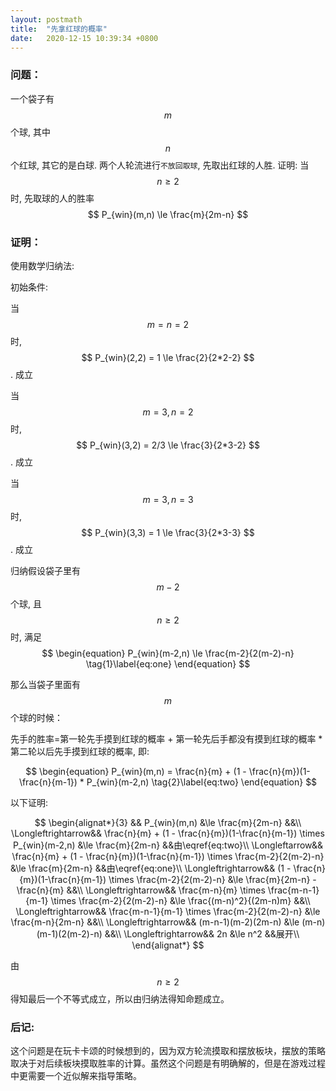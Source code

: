 ```yaml
---
layout: postmath
title:  "先拿红球的概率"
date:   2020-12-15 10:39:34 +0800
---
```


### 问题：
一个袋子有$$m$$个球, 其中$$n$$个红球, 其它的是白球. 两个人轮流进行`不放回取球`, 先取出红球的人胜. 
证明: 当$$n\ge2$$时, 先取球的人的胜率$$ P_{win}(m,n) \le \frac{m}{2m-n} $$

### 证明：
使用数学归纳法:

初始条件:

当 $$ m=n=2 $$时, $$ P_{win}(2,2) = 1 \le \frac{2}{2*2-2} $$. 成立

当 $$ m=3, n=2 $$时, $$ P_{win}(3,2) = 2/3 \le \frac{3}{2*3-2} $$. 成立

当 $$ m=3, n=3 $$时, $$ P_{win}(3,3) = 1 \le \frac{3}{2*3-3} $$. 成立

归纳假设袋子里有$$m-2$$个球, 且$$n\ge2$$时, 满足
$$
\begin{equation}
P_{win}(m-2,n) \le \frac{m-2}{2(m-2)-n} \tag{1}\label{eq:one}
\end{equation}
$$

那么当袋子里面有$$m$$个球的时候：

先手的胜率=第一轮先手摸到红球的概率 + 第一轮先后手都没有摸到红球的概率 * 第二轮以后先手摸到红球的概率, 即:

$$
\begin{equation}
P_{win}(m,n) = \frac{n}{m} + (1 - \frac{n}{m})(1-\frac{n}{m-1}) * P_{win}(m-2,n) \tag{2}\label{eq:two}
\end{equation}
$$

以下证明:

$$
\begin{alignat*}{3}
&& P_{win}(m,n) &\le \frac{m}{2m-n} &&\\
\Longleftrightarrow&& \frac{n}{m} + (1 - \frac{n}{m})(1-\frac{n}{m-1}) \times P_{win}(m-2,n) &\le \frac{m}{2m-n} &&由\eqref{eq:two}\\
\Longleftarrow&& \frac{n}{m} + (1 - \frac{n}{m})(1-\frac{n}{m-1}) \times \frac{m-2}{2(m-2)-n}  &\le \frac{m}{2m-n} &&由\eqref{eq:one}\\
\Longleftrightarrow&& (1 - \frac{n}{m})(1-\frac{n}{m-1}) \times \frac{m-2}{2(m-2)-n}  &\le \frac{m}{2m-n} - \frac{n}{m} &&\\
\Longleftrightarrow&& \frac{m-n}{m} \times \frac{m-n-1}{m-1} \times \frac{m-2}{2(m-2)-n}  &\le \frac{(m-n)^2}{(2m-n)m} &&\\
\Longleftrightarrow&& \frac{m-n-1}{m-1} \times \frac{m-2}{2(m-2)-n}  &\le \frac{m-n}{2m-n} &&\\
\Longleftrightarrow&& (m-n-1)(m-2)(2m-n) &\le (m-n)(m-1)(2(m-2)-n) &&\\
\Longleftrightarrow&& 2n &\le n^2 &&展开\\
\end{alignat*}
$$

由$$n\ge2$$得知最后一个不等式成立，所以由归纳法得知命题成立。

### 后记: 
这个问题是在玩卡卡颂的时候想到的，因为双方轮流摸取和摆放板块，摆放的策略取决于对后续板块摸取胜率的计算。虽然这个问题是有明确解的，但是在游戏过程中更需要一个近似解来指导策略。
